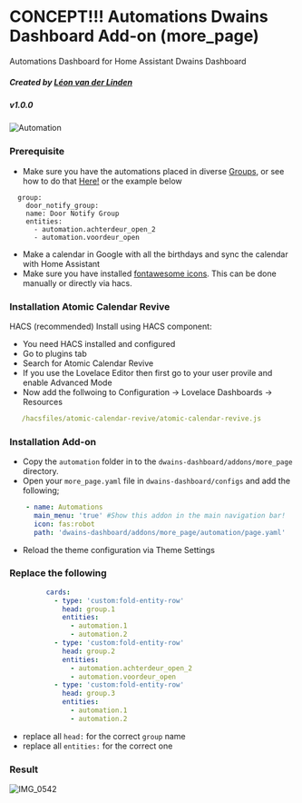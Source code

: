 
# CONCEPT!!! Automations Dwains Dashboard Add-on (more_page)
Automations Dashboard for Home Assistant Dwains Dashboard
##### Created by [Léon van der Linden](https://github.com/LRvdLinden)
##### v1.0.0

![Automation](https://www.iotworldtoday.com/files/2019/11/GettyImages-1097894826-724x432.jpg)

### Prerequisite
- Make sure you have the automations placed in diverse [Groups](https://www.home-assistant.io/integrations/group/), or see how to do that [Here!](https://www.home-assistant.io/integrations/group/) or the example below
```
  group:
    door_notify_group:
    name: Door Notify Group
    entities:
      - automation.achterdeur_open_2
      - automation.voordeur_open
```
- Make a calendar in Google with all the birthdays and sync the calendar with Home Assistant
- Make sure you have installed [fontawesome icons](https://github.com/thomasloven/hass-fontawesome). This can be done manually or directly via hacs.


### Installation Atomic Calendar Revive
HACS (recommended)
Install using HACS component:

- You need HACS installed and configured
- Go to plugins tab
- Search for Atomic Calendar Revive
- If you use the Lovelace Editor then first go to your user provile and enable Advanced Mode
- Now add the follwoing to Configuration -> Lovelace Dashboards -> Resources
 ```yaml
    /hacsfiles/atomic-calendar-revive/atomic-calendar-revive.js
 ```
 
 
### Installation Add-on
- Copy the `automation` folder in to the `dwains-dashboard/addons/more_page` directory.
- Open your `more_page.yaml` file in `dwains-dashboard/configs` and add the following;
 ```yaml
     - name: Automations
       main_menu: 'true' #Show this addon in the main navigation bar!
       icon: fas:robot
       path: 'dwains-dashboard/addons/more_page/automation/page.yaml'
```
- Reload the theme configuration via Theme Settings


### Replace the following
 ```yaml
          cards:
            - type: 'custom:fold-entity-row'
              head: group.1
              entities:
                - automation.1
                - automation.2
            - type: 'custom:fold-entity-row'
              head: group.2
              entities:
                - automation.achterdeur_open_2
                - automation.voordeur_open
            - type: 'custom:fold-entity-row'
              head: group.3
              entities:
                - automation.1
                - automation.2
```
- replace all `head:` for the correct `group` name
- replace all `entities:` for the correct one


### Result

![IMG_0542](https://user-images.githubusercontent.com/77990847/114416033-8bfb8c80-9bb0-11eb-8c69-86e1fcfe5cc6.PNG)

